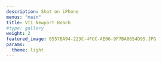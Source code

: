 ```yaml
---
description: Shot on iPhone
menus: "main"
title: VII Newport Beach
#type: gallery
weight: 2
featured_image: 0557BA94-223C-4FCC-AE06-9F7BA0654D95.JPG
params:
  theme: light
---
```

